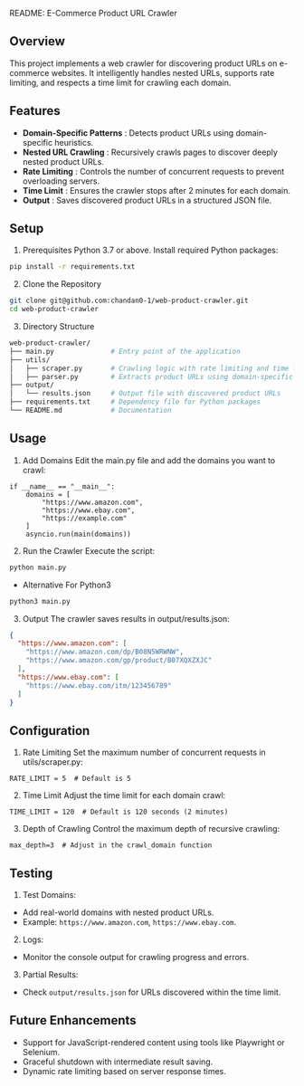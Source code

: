 README: E-Commerce Product URL Crawler

## Overview
This project implements a web crawler for discovering product URLs on e-commerce websites. It intelligently handles nested URLs, supports rate limiting, and respects a time limit for crawling each domain.

## Features
* **Domain-Specific Patterns** : Detects product URLs using domain-specific heuristics.
* **Nested URL Crawling** : Recursively crawls pages to discover deeply nested product URLs.
* **Rate Limiting** : Controls the number of concurrent requests to prevent overloading servers.
* **Time Limit** : Ensures the crawler stops after 2 minutes for each domain.
* **Output** : Saves discovered product URLs in a structured JSON file.

## Setup

1. Prerequisites
Python 3.7 or above.
Install required Python packages:

```bash 
pip install -r requirements.txt
```

2. Clone the Repository

```bash
git clone git@github.com:chandan0-1/web-product-crawler.git
cd web-product-crawler
```

3. Directory Structure
```graphql
web-product-crawler/
├── main.py              # Entry point of the application
├── utils/
│   ├── scraper.py       # Crawling logic with rate limiting and time limit
│   ├── parser.py        # Extracts product URLs using domain-specific patterns
├── output/
│   └── results.json     # Output file with discovered product URLs
├── requirements.txt     # Dependency file for Python packages
└── README.md            # Documentation
```

## Usage
1. Add Domains
Edit the main.py file and add the domains you want to crawl:
```python3
if __name__ == "__main__":
    domains = [
        "https://www.amazon.com",
        "https://www.ebay.com",
        "https://example.com"
    ]
    asyncio.run(main(domains))
```

2. Run the Crawler
Execute the script:
```bash
python main.py
```

* Alternative For Python3
```bash
python3 main.py
```

3. Output
The crawler saves results in output/results.json:
```json
{
  "https://www.amazon.com": [
    "https://www.amazon.com/dp/B08N5WRWNW",
    "https://www.amazon.com/gp/product/B07XQXZXJC"
  ],
  "https://www.ebay.com": [
    "https://www.ebay.com/itm/123456789"
  ]
}
```

## Configuration
1. Rate Limiting
Set the maximum number of concurrent requests in utils/scraper.py:

```python3
RATE_LIMIT = 5  # Default is 5
```

2. Time Limit
Adjust the time limit for each domain crawl:

```python3
TIME_LIMIT = 120  # Default is 120 seconds (2 minutes)
```

3. Depth of Crawling
Control the maximum depth of recursive crawling:

```python3
max_depth=3  # Adjust in the crawl_domain function
```


## Testing
1. Test Domains:
* Add real-world domains with nested product URLs.
* Example: `https://www.amazon.com`, `https://www.ebay.com`.

2. Logs:
* Monitor the console output for crawling progress and errors.

3. Partial Results:
* Check `output/results.json` for URLs discovered within the time limit.

## Future Enhancements
* Support for JavaScript-rendered content using tools like Playwright or Selenium.
* Graceful shutdown with intermediate result saving.
* Dynamic rate limiting based on server response times.
